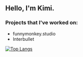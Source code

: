 ## Hello, I'm Kimi.

### Projects that I've worked on:
* funnymonkey.studio
* Interbullet

[![Top Langs](https://github-readme-stats.vercel.app/api/top-langs/?username=KimiJok1&layout=compact&bg_color=45deg,#ffb41b,#ff00c2&hide_border=true)](https://github.com/anuraghazra/github-readme-stats)
